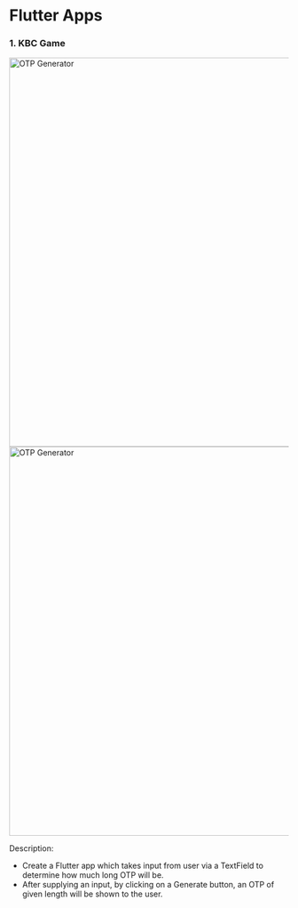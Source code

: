 # Flutter Apps

### 1. KBC Game

<img src="https://user-images.githubusercontent.com/29592628/206386922-310c7ef7-9daf-4235-8248-f0f021a9efcc.png" height="700" alt="OTP Generator">
<img src="https://user-images.githubusercontent.com/29592628/206387013-1d8d9325-f1a5-4594-a97a-dbe1393599fd.png" height="700" alt="OTP Generator">



Description:
- Create a Flutter app which takes input from user via a TextField to determine how much long OTP will be. 
- After supplying an input, by clicking on a Generate button, an OTP of given length will be shown to the user.
